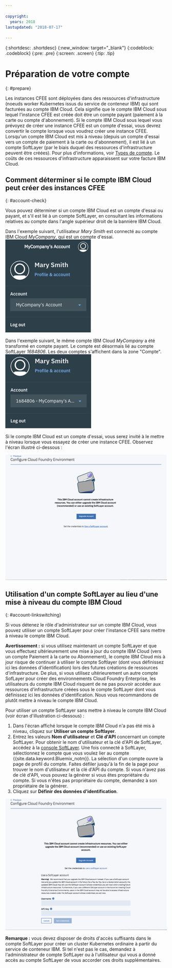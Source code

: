 ```yaml
---

copyright:
  years: 2018
lastupdated: "2018-07-17"

---
```


{:shortdesc: .shortdesc}
{:new_window: target="_blank"}
{:codeblock: .codeblock}
{:pre: .pre}
{:screen: .screen}
{:tip: .tip}

# Préparation de votre compte
{: #prepare}

Les instances CFEE sont déployées dans des ressources d'infrastructure (noeuds worker Kubernetes issus du service de conteneur IBM) qui sont facturées au compte IBM Cloud. Cela signifie que le compte IBM Cloud sous lequel l'instance CFEE est créée doit être un compte payant (paiement à la carte ou compte d'abonnement).  Si le compte IBM Cloud sous lequel vous prévoyez de créer une instance CFEE est un compte d'essai, vous devrez convertir le compte lorsque vous voudrez créer une instance CFEE.  Lorsqu'un compte IBM Cloud est mis à niveau (depuis un compte d'essai vers un compte de paiement à la carte ou d'abonnement), il est lié à un compte SoftLayer (par le biais duquel des ressources d'infrastructure peuvent être créées). Pour plus d'informations, voir [Types de compte](https://console.bluemix.net/docs/account/index.html#accounts). Le coûts de ces ressources d'infrastructure apparaissent sur votre facture IBM Cloud.

## Comment déterminer si le compte IBM Cloud peut créer des instances CFEE
{: #account-check}

Vous pouvez déterminer si un compte IBM Cloud est un compte d'essai ou payant, et s'il est lié à un compte SoftLayer, en consultant les informations relatives au compte dans l'angle supérieur droit de la bannière IBM Cloud.

Dans l'exemple suivant, l'utilisateur _Mary Smith_ est connecté au compte IBM Cloud _MyCompany_, qui est un compte d'essai.
![Vérification du compte](img/AccountExample_1.png)

Dans l'exemple suivant, le même compte IBM Cloud _MyCompany_ a été transformé en compte payant.  Le compte est désormais lié au compte SoftLayer _1684806_.  Les deux comptes s'affichent dans la zone "Compte".
![Vérification du compte](img/AccountExample_2.png)

Si le compte IBM Cloud est un compte d'essai, vous serez invité à le mettre à niveau lorsque vous essayez de créer une instance CFEE. Observez l'écran illustré ci-dessous :

![Vérification du compte](img/UpgradeAccountPage_1.png)

## Utilisation d'un compte SoftLayer au lieu d'une mise à niveau du compte IBM Cloud
{: #account-linkswitching}

Si vous détenez le rôle d'administrateur sur un compte IBM Cloud, vous pouvez utiliser un compte SoftLayer pour créer l'instance CFEE sans mettre à niveau le compte IBM Cloud.


**Avertissement :** si vous utilisez maintenant un compte SoftLayer et que vous effectuez ultérieurement une mise à jour du compte IBM Cloud (vers un compte Paiement à la carte ou Abonnement), le compte IBM Cloud mis à jour risque de continuer à utiliser le compte Softlayer (dont vous définissez ici les données d'identification) lors des futures créations de ressources d'infrastructure. De plus, si vous utilisez ultérieurement un autre compte SofLayer pour créer des environnements Cloud Foundry Enterprise, les utilisateurs du compte IBM Cloud risquent de ne pas pouvoir accéder aux ressources d'infrastructure créées sous le compte SoftLayer dont vous définissez ici les données d'identification. Nous vous recommandons de plutôt mettre à niveau le compte IBM Cloud.

Pour utiliser un compte SoftLayer sans mettre à niveau le compte IBM Cloud (voir écran d'illustration ci-dessous) :
1. Dans l'écran affiché lorsque le compte IBM Cloud n'a pas été mis à niveau, cliquez sur **Utiliser un compte Softlayer**.
2. Entrez les valeurs **Nom d'utilisateur** et **Clé d'API** concernant un compte SoftLayer. Pour obtenir le nom d'utilisateur et la clé d'API de SoftLayer, accédez à la [console SoftLayer](https://control.softlayer.com). Une fois connecté à SoftLayer, sélectionnez le compte que vous voulez lier au compte {{site.data.keyword.Bluemix_notm}}. La sélection d'un compte ouvre la page de profil du compte. Faites défiler jusqu'à la fin de la page pour trouver le nom d'utilisateur et la clé d'API du compte. Si vous n'avez pas de clé d'API, vous pouvez la générer si vous êtes propriétaire du compte. Si vous n'êtes pas propriétaire du compte, demandez à son propriétaire de la générer.
3. Cliquez sur **Définir des données d'identification**.

![Vérification du compte](img/UpgradeAccountPage_2.png)

**Remarque :** vous devez disposer de droits d'accès suffisants dans le compte SoftLayer pour créer un cluster Kubernetes ordinaire à partir du service de conteneur IBM. Si tel n'est pas le cas, demandez à l'administrateur de compte SoftLayer ou à l'utilisateur qui vous a donné accès au compte SoftLayer de vous accorder ces droits supplémentaires.
